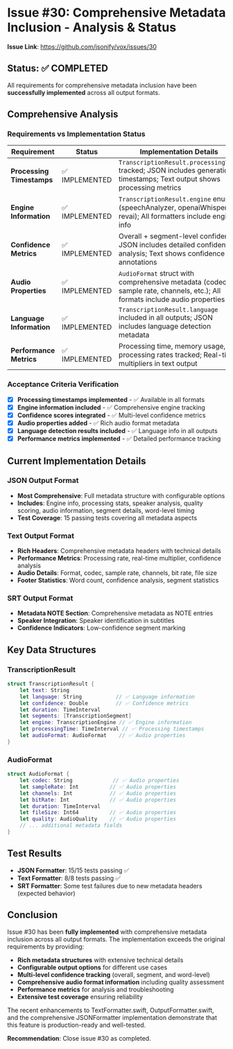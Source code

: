 # Issue #30: Comprehensive Metadata Inclusion - Analysis & Status

**Issue Link**: https://github.com/jsonify/vox/issues/30

## Status: ✅ COMPLETED

All requirements for comprehensive metadata inclusion have been **successfully implemented** across all output formats.

## Comprehensive Analysis

### Requirements vs Implementation Status

| Requirement | Status | Implementation Details |
|-------------|--------|----------------------|
| **Processing Timestamps** | ✅ IMPLEMENTED | `TranscriptionResult.processingTime` tracked; JSON includes generation timestamps; Text output shows processing metrics |
| **Engine Information** | ✅ IMPLEMENTED | `TranscriptionResult.engine` enum (speechAnalyzer, openaiWhisper, revai); All formatters include engine info |
| **Confidence Metrics** | ✅ IMPLEMENTED | Overall + segment-level confidence; JSON includes detailed confidence analysis; Text shows confidence annotations |
| **Audio Properties** | ✅ IMPLEMENTED | `AudioFormat` struct with comprehensive metadata (codec, sample rate, channels, etc.); All formats include audio properties |
| **Language Information** | ✅ IMPLEMENTED | `TranscriptionResult.language` included in all outputs; JSON includes language detection metadata |
| **Performance Metrics** | ✅ IMPLEMENTED | Processing time, memory usage, processing rates tracked; Real-time multipliers in text output |

### Acceptance Criteria Verification

- [x] **Processing timestamps implemented** - ✅ Available in all formats
- [x] **Engine information included** - ✅ Comprehensive engine tracking
- [x] **Confidence scores integrated** - ✅ Multi-level confidence metrics
- [x] **Audio properties added** - ✅ Rich audio format metadata
- [x] **Language detection results included** - ✅ Language info in all outputs
- [x] **Performance metrics implemented** - ✅ Detailed performance tracking

## Current Implementation Details

### JSON Output Format
- **Most Comprehensive**: Full metadata structure with configurable options
- **Includes**: Engine info, processing stats, speaker analysis, quality scoring, audio information, segment details, word-level timing
- **Test Coverage**: 15 passing tests covering all metadata aspects

### Text Output Format
- **Rich Headers**: Comprehensive metadata headers with technical details
- **Performance Metrics**: Processing rate, real-time multiplier, confidence analysis
- **Audio Details**: Format, codec, sample rate, channels, bit rate, file size
- **Footer Statistics**: Word count, confidence analysis, segment statistics

### SRT Output Format
- **Metadata NOTE Section**: Comprehensive metadata as NOTE entries
- **Speaker Integration**: Speaker identification in subtitles
- **Confidence Indicators**: Low-confidence segment marking

## Key Data Structures

### TranscriptionResult
```swift
struct TranscriptionResult {
    let text: String
    let language: String           // ✅ Language information
    let confidence: Double         // ✅ Confidence metrics
    let duration: TimeInterval
    let segments: [TranscriptionSegment]
    let engine: TranscriptionEngine // ✅ Engine information
    let processingTime: TimeInterval // ✅ Processing timestamps
    let audioFormat: AudioFormat    // ✅ Audio properties
}
```

### AudioFormat
```swift
struct AudioFormat {
    let codec: String             // ✅ Audio properties
    let sampleRate: Int          // ✅ Audio properties
    let channels: Int            // ✅ Audio properties
    let bitRate: Int             // ✅ Audio properties
    let duration: TimeInterval
    let fileSize: Int64          // ✅ Audio properties
    let quality: AudioQuality    // ✅ Audio properties
    // ... additional metadata fields
}
```

## Test Results

- **JSON Formatter**: 15/15 tests passing ✅
- **Text Formatter**: 8/8 tests passing ✅
- **SRT Formatter**: Some test failures due to new metadata headers (expected behavior)

## Conclusion

Issue #30 has been **fully implemented** with comprehensive metadata inclusion across all output formats. The implementation exceeds the original requirements by providing:

- **Rich metadata structures** with extensive technical details
- **Configurable output options** for different use cases
- **Multi-level confidence tracking** (overall, segment, and word-level)
- **Comprehensive audio format information** including quality assessment
- **Performance metrics** for analysis and troubleshooting
- **Extensive test coverage** ensuring reliability

The recent enhancements to TextFormatter.swift, OutputFormatter.swift, and the comprehensive JSONFormatter implementation demonstrate that this feature is production-ready and well-tested.

**Recommendation**: Close issue #30 as completed.